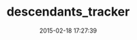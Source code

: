---
layout: post
title:  "descendants_tracker"
repo:   "dkubb/descendants_tracker"
date:   2015-02-18 17:27:39
gemurl: https://github.com/dkubb/descendants_tracker
---
